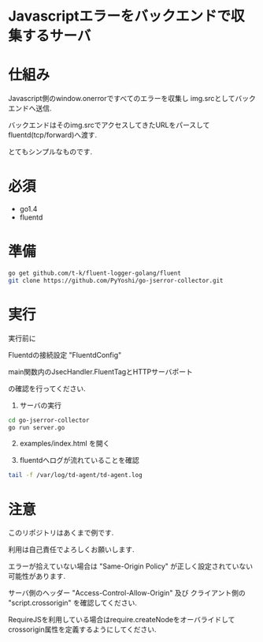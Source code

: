 Javascriptエラーをバックエンドで収集するサーバ
====================================

# 仕組み

Javascript側のwindow.onerrorですべてのエラーを収集し img.srcとしてバックエンドへ送信.

バックエンドはそのimg.srcでアクセスしてきたURLをパースしてfluentd(tcp/forward)へ渡す.

とてもシンプルなものです.

# 必須

- go1.4
- fluentd

# 準備

```bash
go get github.com/t-k/fluent-logger-golang/fluent
git clone https://github.com/PyYoshi/go-jserror-collector.git
```

# 実行

実行前に

Fluentdの接続設定 "FluentdConfig"

main関数内のJsecHandler.FluentTagとHTTPサーバポート

の確認を行ってください.


1. サーバの実行

```bash
cd go-jserror-collector
go run server.go
```

2. examples/index.html を開く

3. fluentdへログが流れていることを確認

```bash
tail -f /var/log/td-agent/td-agent.log
```

# 注意

このリポジトリはあくまで例です.

利用は自己責任でよろしくお願いします.

エラーが拾えていない場合は "Same-Origin Policy" が正しく設定されていない可能性があります.

サーバ側のヘッダー "Access-Control-Allow-Origin" 及び クライアント側の "script.crossorigin" を確認してください.

RequireJSを利用している場合はrequire.createNodeをオーバライドしてcrossorigin属性を定義するようにしてください.
